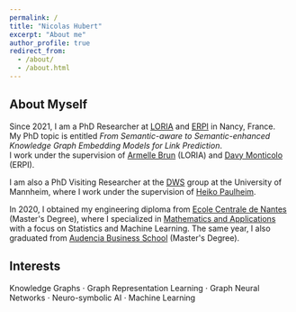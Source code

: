 ```yaml
---
permalink: /
title: "Nicolas Hubert"
excerpt: "About me"
author_profile: true
redirect_from: 
  - /about/
  - /about.html
---
```


## About Myself
Since 2021, I am a PhD Researcher at <a href="https://www.loria.fr/en/">LORIA</a> and <a href="https://erpi.univ-lorraine.fr/">ERPI</a> in Nancy, France. \
My PhD topic is entitled *From Semantic-aware to Semantic-enhanced Knowledge Graph Embedding Models for Link Prediction*. \
I work under the supervision of <a href="https://members.loria.fr/ABrun/">Armelle Brun</a> (LORIA) and <a href="https://scholar.google.fr/citations?user=ttiddZkAAAAJ&hl=fr">Davy Monticolo</a> (ERPI).

I am also a PhD Visiting Researcher at the <a href="https://www.uni-mannheim.de/dws/">DWS</a> group at the University of Mannheim, where I work under the supervision of <a href="https://scholar.google.fr/citations?user=SkSl3NkAAAAJ&hl=en">Heiko Paulheim</a>.

In 2020, I obtained my engineering diploma from <a href="https://www.ec-nantes.fr/english-version">Ecole Centrale de Nantes</a> (Master's Degree), where I specialized in <a href="https://www.ec-nantes.fr/engineering-programme-diplome-dingenieur/course-specialisations-yrs-23/mathematics-and-applications">Mathematics and Applications</a> with a focus on Statistics and Machine Learning. The same year, I also graduated from <a href="https://www.audencia.com/en/">Audencia Business School</a> (Master's Degree). 

## Interests
Knowledge Graphs ⋅ Graph Representation Learning ⋅ Graph Neural Networks ⋅ Neuro-symbolic AI ⋅ Machine Learning
